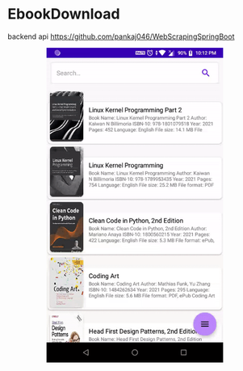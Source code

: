 # EbookDownload
backend api https://github.com/pankaj046/WebScrapingSpringBoot

<p align="center">
  <img src="https://raw.githubusercontent.com/pankaj046/EbookDownload/main/demo/sample.gif" width="350" title="hover text">
</p>
